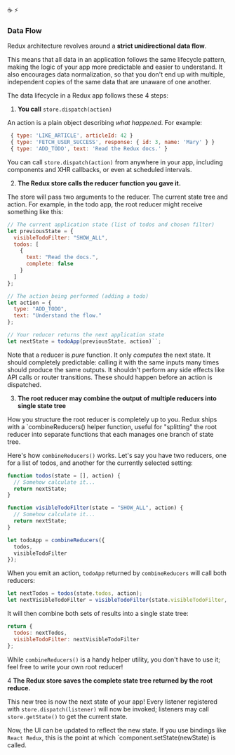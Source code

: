 :coffee: :zap:

### Data Flow

Redux architecture revolves around a **strict unidirectional data flow**.

This means that all data in an application follows the same lifecycle pattern, making the logic of your app more predictable and easier to understand. It also encourages data normalization, so that you don't end up with multiple, independent copies of the same data that are unaware of one another.

The data lifecycle in a Redux app follows these 4 steps:

1. **You call** `store.dispatch(action)`

An action is a plain object describing _what happened_. For example:

```js
 { type: 'LIKE_ARTICLE', articleId: 42 }
 { type: 'FETCH_USER_SUCCESS', response: { id: 3, name: 'Mary' } }
 { type: 'ADD_TODO', text: 'Read the Redux docs.' }
```

You can call `store.dispatch(action)` from anywhere in your app, including components and XHR callbacks, or even at scheduled intervals.

2. **The Redux store calls the reducer function you gave it.**

The store will pass two arguments to the reducer. The current state tree and action. For example, in the todo app, the root reducer might receive something like this:

```js
// The current application state (list of todos and chosen filter)
let previousState = {
  visibleTodoFilter: "SHOW_ALL",
  todos: [
    {
      text: "Read the docs.",
      complete: false
    }
  ]
};

// The action being performed (adding a todo)
let action = {
  type: "ADD_TODO",
  text: "Understand the flow."
};

// Your reducer returns the next application state
let nextState = todoApp(previousState, action)``;
```

Note that a reducer is _pure_ function. It only _computes_ the next state. It should completely predictable: calling it with the same inputs many times should produce the same outputs. It shouldn't perform any side effects like API calls or router transitions. These should happen before an action is dispatched.

3. **The root reducer may combine the output of multiple reducers into single state tree**

How you structure the root reducer is completely up to you. Redux ships with a `combineReducers() helper function, useful for "splitting" the root reducer into separate functions that each manages one branch of state tree.

Here's how `combineReducers()` works. Let's say you have two reducers, one for a list of todos, and another for the currently selected setting:

```js
function todos(state = [], action) {
  // Somehow calculate it...
  return nextState;
}

function visibleTodoFilter(state = "SHOW_ALL", action) {
  // Somehow calculate it...
  return nextState;
}

let todoApp = combineReducers({
  todos,
  visibleTodoFilter
});
```

When you emit an action, `todoApp` returned by `combineReducers` will call both reducers:

```js
let nextTodos = todos(state.todos, action);
let nextVisibleTodoFilter = visibleTodoFilter(state.visibleTodoFilter, action);
```

It will then combine both sets of results into a single state tree:

```js
return {
  todos: nextTodos,
  visibleTodoFilter: nextVisibleTodoFilter
};
```

While `combineReducers()` is a handy helper utility, you don't have to use it; feel free to write your own root reducer!

4 **The Redux store saves the complete state tree returned by the root reduce.**

This new tree is now the next state of your app! Every listener registered with `store.dispatch(listener)` will now be invoked; listeners may call `store.getState()` to get the current state.

Now, the UI can be updated to reflect the new state. If you use bindings like `React Redux`, this is the point at which `component.setState(newState) is called.
